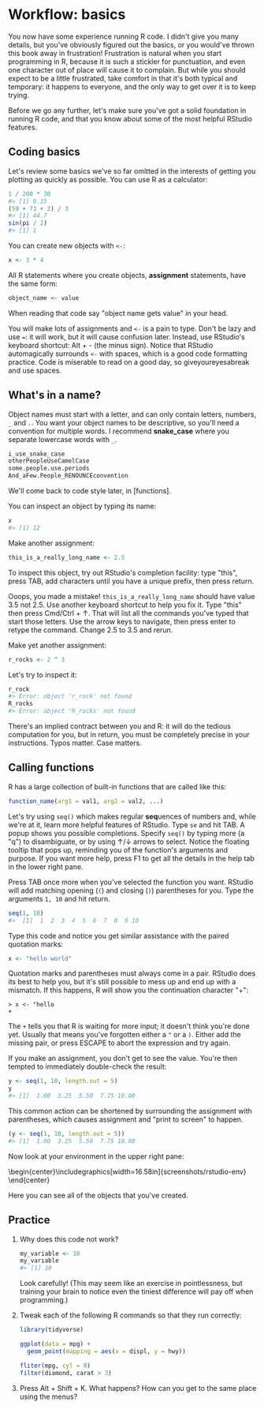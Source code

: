 
# Workflow: basics

You now have some experience running R code. I didn't give you many details, but you've obviously figured out the basics, or you would've thrown this book away in frustration! Frustration is natural when you start programming in R, because it is such a stickler for punctuation, and even one character out of place will cause it to complain. But while you should expect to be a little frustrated, take comfort in that it's both typical and temporary: it happens to everyone, and the only way to get over it is to keep trying.

Before we go any further, let's make sure you've got a solid foundation in running R code, and that you know about some of the most helpful RStudio features.

## Coding basics

Let's review some basics we've so far omitted in the interests of getting you plotting as quickly as possible. You can use R as a calculator:


```r
1 / 200 * 30
#> [1] 0.15
(59 + 73 + 2) / 3
#> [1] 44.7
sin(pi / 2)
#> [1] 1
```

You can create new objects with `<-`:


```r
x <- 3 * 4
```

All R statements where you create objects, __assignment__ statements, have the same form:


```r
object_name <- value
```

When reading that code say "object name gets value" in your head.

You will make lots of assignments and `<-` is a pain to type. Don't be lazy and use `=`: it will work, but it will cause confusion later. Instead, use RStudio's keyboard shortcut: Alt + - (the minus sign). Notice that RStudio automagically surrounds `<-` with spaces, which is a good code formatting practice. Code is miserable to read on a good day, so giveyoureyesabreak and use spaces.

## What's in a name?

Object names must start with a letter, and can only contain letters, numbers, `_` and `.`. You want your object names to be descriptive, so you'll need a convention for multiple words. I recommend __snake_case__ where you separate lowercase words with `_`. 


```r
i_use_snake_case
otherPeopleUseCamelCase
some.people.use.periods
And_aFew.People_RENOUNCEconvention
```

We'll come back to code style later, in [functions].

You can inspect an object by typing its name:


```r
x
#> [1] 12
```

Make another assignment:


```r
this_is_a_really_long_name <- 2.5
```

To inspect this object, try out RStudio's completion facility: type "this", press TAB, add characters until you have a unique prefix, then press return.

Ooops, you made a mistake! `this_is_a_really_long_name` should have value 3.5 not 2.5. Use another keyboard shortcut to help you fix it.  Type "this" then press Cmd/Ctrl + ↑. That will list all the commands you've typed that start those letters. Use the arrow keys to navigate, then press enter to retype the command. Change 2.5 to 3.5 and rerun.

Make yet another assignment:


```r
r_rocks <- 2 ^ 3
```

Let's try to inspect it:


```r
r_rock
#> Error: object 'r_rock' not found
R_rocks
#> Error: object 'R_rocks' not found
```

There's an implied contract between you and R: it will do the tedious computation for you, but in return, you must be completely precise in your instructions. Typos matter. Case matters.

## Calling functions

R has a large collection of built-in functions that are called like this:


```r
function_name(arg1 = val1, arg2 = val2, ...)
```

Let's try using `seq()` which makes regular **seq**uences of numbers and, while we're at it, learn more helpful features of RStudio. Type `se` and hit TAB. A popup shows you possible completions. Specify `seq()` by typing more (a "q") to disambiguate, or by using ↑/↓ arrows to select. Notice the floating tooltip that pops up, reminding you of the function's arguments and purpose. If you want more help, press F1 to get all the details in the help tab in the lower right pane. 

Press TAB once more when you've selected the function you want. RStudio will add matching opening (`(`) and closing (`)`) parentheses for you. Type the arguments `1, 10` and hit return.


```r
seq(1, 10)
#>  [1]  1  2  3  4  5  6  7  8  9 10
```

Type this code and notice you get similar assistance with the paired quotation marks:


```r
x <- "hello world"
```

Quotation marks and parentheses must always come in a pair. RStudio does its best to help you, but it's still possible to mess up and end up with a mismatch. If this happens, R will show you the continuation character "+":

```
> x <- "hello
+
```

The `+` tells you that R is waiting for more input; it doesn't think you're done yet. Usually that means you've forgotten either a `"` or a `)`. Either add the missing pair, or press ESCAPE to abort the expression and try again.

If you make an assignment, you don't get to see the value. You're then tempted to immediately double-check the result:


```r
y <- seq(1, 10, length.out = 5)
y
#> [1]  1.00  3.25  5.50  7.75 10.00
```

This common action can be shortened by surrounding the assignment with parentheses, which causes assignment and "print to screen" to happen.


```r
(y <- seq(1, 10, length.out = 5))
#> [1]  1.00  3.25  5.50  7.75 10.00
```

Now look at your environment in the upper right pane:


\begin{center}\includegraphics[width=16.58in]{screenshots/rstudio-env} \end{center}

Here you can see all of the objects that you've created.

## Practice

1.  Why does this code not work?

    
    ```r
    my_variable <- 10
    my_varıable
    #> [1] 10
    ```
    
    Look carefully! (This may seem like an exercise in pointlessness, but
    training your brain to notice even the tiniest difference will pay off
    when programming.)
    
1.  Tweak each of the following R commands so that they run correctly:

    
    ```r
    library(tidyverse)
    
    ggplot(data = mpg) + 
      geom_point(mapping = aes(x = displ, y = hwy))
    
    fliter(mpg, cyl = 8)
    filter(diamond, carat > 3)
    ```
    
1.  Press Alt + Shift + K. What happens? How can you get to the same place
    using the menus?

